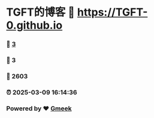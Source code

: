 # TGFT的博客 :link: https://TGFT-0.github.io 
### :page_facing_up: [3](https://TGFT-0.github.io/tag.html) 
### :speech_balloon: 3 
### :hibiscus: 2603 
### :alarm_clock: 2025-03-09 16:14:36 
### Powered by :heart: [Gmeek](https://github.com/Meekdai/Gmeek)
